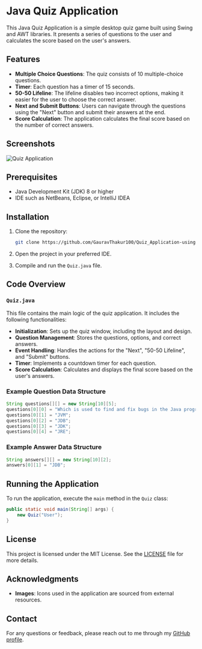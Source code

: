 # Java Quiz Application

This Java Quiz Application is a simple desktop quiz game built using Swing and AWT libraries. It presents a series of questions to the user and calculates the score based on the user's answers.

## Features

- **Multiple Choice Questions**: The quiz consists of 10 multiple-choice questions.
- **Timer**: Each question has a timer of 15 seconds.
- **50-50 Lifeline**: The lifeline disables two incorrect options, making it easier for the user to choose the correct answer.
- **Next and Submit Buttons**: Users can navigate through the questions using the "Next" button and submit their answers at the end.
- **Score Calculation**: The application calculates the final score based on the number of correct answers.

## Screenshots

![Quiz Application](icons/quiz.jpg)

## Prerequisites

- Java Development Kit (JDK) 8 or higher
- IDE such as NetBeans, Eclipse, or IntelliJ IDEA

## Installation

1. Clone the repository:
    ```bash
    git clone https://github.com/GauravThakur100/Quiz_Application-using-java.git
    ```
2. Open the project in your preferred IDE.

3. Compile and run the `Quiz.java` file.

## Code Overview

### `Quiz.java`

This file contains the main logic of the quiz application. It includes the following functionalities:

- **Initialization**: Sets up the quiz window, including the layout and design.
- **Question Management**: Stores the questions, options, and correct answers.
- **Event Handling**: Handles the actions for the "Next", "50-50 Lifeline", and "Submit" buttons.
- **Timer**: Implements a countdown timer for each question.
- **Score Calculation**: Calculates and displays the final score based on the user's answers.

### Example Question Data Structure

```java
String questions[][] = new String[10][5];
questions[0][0] = "Which is used to find and fix bugs in the Java programs.?";
questions[0][1] = "JVM";
questions[0][2] = "JDB";
questions[0][3] = "JDK";
questions[0][4] = "JRE";
```

### Example Answer Data Structure

```java
String answers[][] = new String[10][2];
answers[0][1] = "JDB";
```

## Running the Application

To run the application, execute the `main` method in the `Quiz` class:

```java
public static void main(String[] args) {
    new Quiz("User");
}
```

## License

This project is licensed under the MIT License. See the [LICENSE](LICENSE) file for more details.

## Acknowledgments

- **Images**: Icons used in the application are sourced from external resources.

## Contact

For any questions or feedback, please reach out to me through my [GitHub profile](https://github.com/GauravThakur100).
